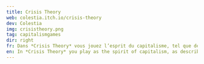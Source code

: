 ```yaml
---
title: Crisis Theory
web: colestia.itch.io/crisis-theory
dev: Colestia
img: crisistheory.png
tag: capitalismgames
dir: right
fr: Dans *Crisis Theory* vous jouez l’esprit du capitalisme, tel que décrit dans le modèle marxiste de l’accumulation. Votre but singulier est le profit. Mais attention, les contradictions abondent, et vous aurez à utiliser tous les outils à votre disposition pour éviter de tomber dans la crise!
en: In *Crisis Theory* you play as the spirit of capitalism, as described by the Marxist model of accumulation. Your singular goal is profit. But beware, contradictions abound, and you will have to use every tool at your disposal to avoid falling into crisis!
---
```



